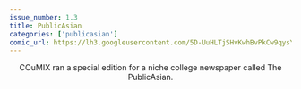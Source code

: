 ```yaml
---
issue_number: 1.3
title: PublicAsian
categories: ['publicasian']
comic_url: https://lh3.googleusercontent.com/5D-UuHLTjSHvKwhBvPkCw9qysYDkFKQfLdO24r2CWy8vU2Y2n-CJVx88z-CrNnGnR3qS2RpC5pl91GP7po3iJwVfoZXjj7Gik-Ic8Otds74-4njiOb9lC6tqRDlBreyJvgLfGwq_xw=w1200
---
```


<center>COuMIX ran a special edition for a niche college newspaper called The PublicAsian.</center>